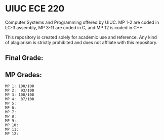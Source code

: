 # UIUC ECE 220

Computer Systems and Programming offered by UIUC. MP 1-2 are coded in LC-3 assembly, MP 3-11 are coded in C, and MP 12 is coded in C++.

This repository is created solely for academic use and reference. Any kind of plagiarism is strictly prohibited and does not affliate with this repository.

## Final Grade:

## MP Grades:

	MP 1: 100/100
	MP 2:  93/100
	MP 3: 100/100
	MP 4:  87/100
	MP 5:
	MP 6:
	MP 7:
	MP 8:
	MP 9:
	MP 10:
	MP 11:
	MP 12:
